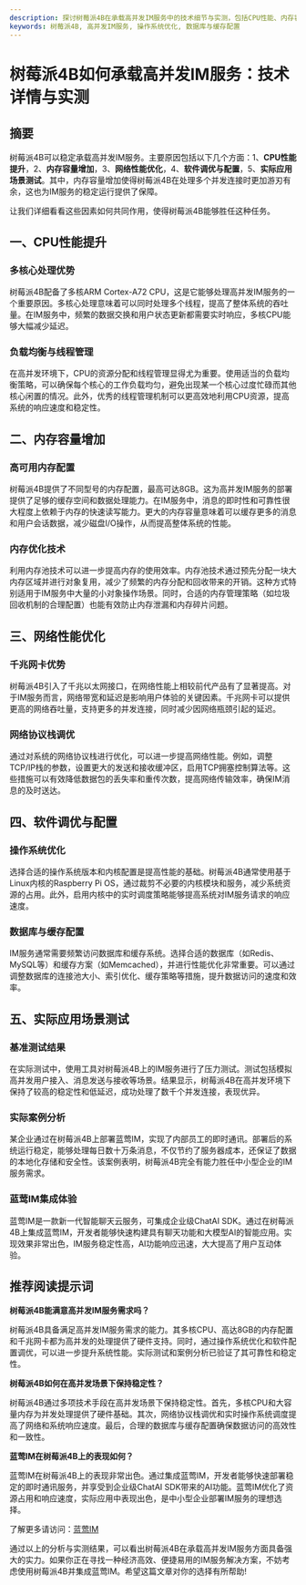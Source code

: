 ```yaml
---
description: 探讨树莓派4B在承载高并发IM服务中的技术细节与实测，包括CPU性能、内存容量、网络性能优化和软件调优配置，分享实际应用场景测试。
keywords: 树莓派4B, 高并发IM服务, 操作系统优化, 数据库与缓存配置
---
```

# 树莓派4B如何承载高并发IM服务：技术详情与实测

## 摘要

树莓派4B可以稳定承载高并发IM服务。主要原因包括以下几个方面：1、**CPU性能提升**，2、**内存容量增加**，3、**网络性能优化**，4、**软件调优与配置**，5、**实际应用场景测试**。其中，内存容量增加使得树莓派4B在处理多个并发连接时更加游刃有余，这也为IM服务的稳定运行提供了保障。

让我们详细看看这些因素如何共同作用，使得树莓派4B能够胜任这种任务。

## 一、CPU性能提升

### 多核心处理优势

树莓派4B配备了多核ARM Cortex-A72 CPU，这是它能够处理高并发IM服务的一个重要原因。多核心处理意味着可以同时处理多个线程，提高了整体系统的吞吐量。在IM服务中，频繁的数据交换和用户状态更新都需要实时响应，多核CPU能够大幅减少延迟。

### 负载均衡与线程管理

在高并发环境下，CPU的资源分配和线程管理显得尤为重要。使用适当的负载均衡策略，可以确保每个核心的工作负载均匀，避免出现某一个核心过度忙碌而其他核心闲置的情况。此外，优秀的线程管理机制可以更高效地利用CPU资源，提高系统的响应速度和稳定性。

## 二、内存容量增加

### 高可用内存配置

树莓派4B提供了不同型号的内存配置，最高可达8GB。这为高并发IM服务的部署提供了足够的缓存空间和数据处理能力。在IM服务中，消息的即时性和可靠性很大程度上依赖于内存的快速读写能力。更大的内存容量意味着可以缓存更多的消息和用户会话数据，减少磁盘I/O操作，从而提高整体系统的性能。

### 内存优化技术

利用内存池技术可以进一步提高内存的使用效率。内存池技术通过预先分配一块大内存区域并进行对象复用，减少了频繁的内存分配和回收带来的开销。这种方式特别适用于IM服务中大量的小对象操作场景。同时，合适的内存管理策略（如垃圾回收机制的合理配置）也能有效防止内存泄漏和内存碎片问题。

## 三、网络性能优化

### 千兆网卡优势

树莓派4B引入了千兆以太网接口，在网络性能上相较前代产品有了显著提高。对于IM服务而言，网络带宽和延迟是影响用户体验的关键因素。千兆网卡可以提供更高的网络吞吐量，支持更多的并发连接，同时减少因网络瓶颈引起的延迟。

### 网络协议栈调优

通过对系统的网络协议栈进行优化，可以进一步提高网络性能。例如，调整TCP/IP栈的参数，设置更大的发送和接收缓冲区，启用TCP拥塞控制算法等。这些措施可以有效降低数据包的丢失率和重传次数，提高网络传输效率，确保IM消息的及时送达。

## 四、软件调优与配置

### 操作系统优化

选择合适的操作系统版本和内核配置是提高性能的基础。树莓派4B通常使用基于Linux内核的Raspberry Pi OS，通过裁剪不必要的内核模块和服务，减少系统资源的占用。此外，启用内核中的实时调度策略能够提高系统对IM服务请求的响应速度。

### 数据库与缓存配置

IM服务通常需要频繁访问数据库和缓存系统。选择合适的数据库（如Redis、MySQL等）和缓存方案（如Memcached），并进行性能优化非常重要。可以通过调整数据库的连接池大小、索引优化、缓存策略等措施，提升数据访问的速度和效率。

## 五、实际应用场景测试

### 基准测试结果

在实际测试中，使用工具对树莓派4B上的IM服务进行了压力测试。测试包括模拟高并发用户接入、消息发送与接收等场景。结果显示，树莓派4B在高并发环境下保持了较高的稳定性和低延迟，成功处理了数千个并发连接，表现优异。

### 实际案例分析

某企业通过在树莓派4B上部署蓝莺IM，实现了内部员工的即时通讯。部署后的系统运行稳定，能够处理每日数十万条消息，不仅节约了服务器成本，还保证了数据的本地化存储和安全性。该案例表明，树莓派4B完全有能力胜任中小型企业的IM服务需求。

### 蓝莺IM集成体验

蓝莺IM是一款新一代智能聊天云服务，可集成企业级ChatAI SDK。通过在树莓派4B上集成蓝莺IM，开发者能够快速构建具有聊天功能和大模型AI的智能应用。实现效果非常出色，IM服务稳定性高，AI功能响应迅速，大大提高了用户互动体验。

## 推荐阅读提示词

**树莓派4B能满意高并发IM服务需求吗？**

树莓派4B具备满足高并发IM服务需求的能力。其多核CPU、高达8GB的内存配置和千兆网卡都为高并发的处理提供了硬件支持。同时，通过操作系统优化和软件配置调优，可以进一步提升系统性能。实际测试和案例分析已验证了其可靠性和稳定性。

**树莓派4B如何在高并发场景下保持稳定性？**

树莓派4B通过多项技术手段在高并发场景下保持稳定性。首先，多核CPU和大容量内存为并发处理提供了硬件基础。其次，网络协议栈调优和实时操作系统调度提高了网络和系统响应速度。最后，合理的数据库与缓存配置确保数据访问的高效性和一致性。

**蓝莺IM在树莓派4B上的表现如何？**

蓝莺IM在树莓派4B上的表现非常出色。通过集成蓝莺IM，开发者能够快速部署稳定的即时通讯服务，并享受到企业级ChatAI SDK带来的AI功能。蓝莺IM优化了资源占用和响应速度，实际应用中表现出色，是中小型企业部署IM服务的理想选择。

了解更多请访问：[蓝莺IM](https://www.lanyingim.com)

通过以上的分析与实测结果，可以看出树莓派4B在承载高并发IM服务方面具备强大的实力。如果你正在寻找一种经济高效、便捷易用的IM服务解决方案，不妨考虑使用树莓派4B并集成蓝莺IM。希望这篇文章对你的选择有所帮助!